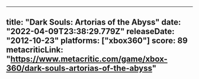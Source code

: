 
---
title: "Dark Souls: Artorias of the Abyss"
date: "2022-04-09T23:38:29.779Z"
releaseDate: "2012-10-23"
platforms: ["xbox360"]
score: 89
metacriticLink: "https://www.metacritic.com/game/xbox-360/dark-souls-artorias-of-the-abyss"
---
